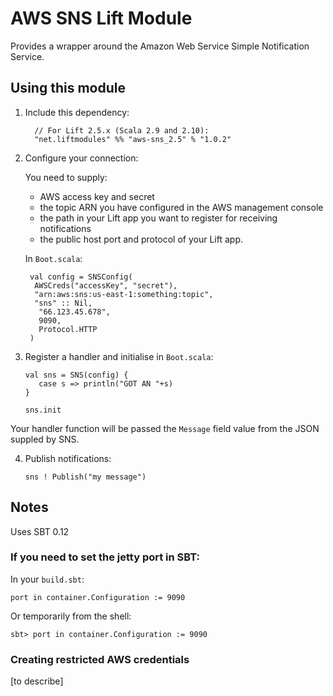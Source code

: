 # AWS SNS Lift Module

Provides a wrapper around the Amazon Web Service Simple Notification Service.

## Using this module

1. Include this dependency:

         // For Lift 2.5.x (Scala 2.9 and 2.10):
         "net.liftmodules" %% "aws-sns_2.5" % "1.0.2"

2. Configure your connection:

	You need to supply:
	* AWS access key and secret
	* the topic ARN you have configured in the AWS management console
	* the path in your Lift app you want to register for receiving notifications
	* the public host port and protocol of your Lift app.

	In `Boot.scala`:

        val config = SNSConfig(
         AWSCreds("accessKey", "secret"),
         "arn:aws:sns:us-east-1:something:topic",
         "sns" :: Nil,
          "66.123.45.678",
          9090,
      	  Protocol.HTTP
        )

3.  Register a handler and initialise in `Boot.scala`:

        val sns = SNS(config) {
           case s => println("GOT AN "+s)
        }

        sns.init

  Your handler function will be passed the `Message` field value from the JSON suppled by SNS.


4.	Publish notifications:

	    sns ! Publish("my message")


## Notes

Uses SBT 0.12

### If you need to set the jetty port in SBT:

In your `build.sbt`:

    port in container.Configuration := 9090

Or temporarily from the shell:

    sbt> port in container.Configuration := 9090

### Creating restricted AWS credentials

[to describe]

